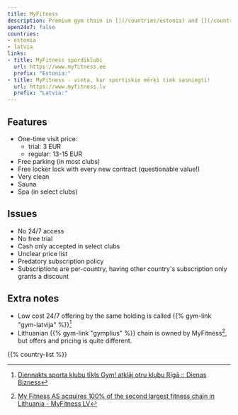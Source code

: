 ```yaml
---
title: MyFitness
description: Premium gym chain in [](/countries/estonia) and [](/countries/latvia).
open24x7: false
countries:
- estonia
- latvia
links:
- title: MyFitness spordiklubi
  url: https://www.myfitness.ee
  prefix: "Estonia:"
- title: MyFitness - vieta, kur sportiskie mērķi tiek sasniegti!
  url: https://www.myfitness.lv
  prefix: "Latvia:"
---
```


## Features
- One-time visit price: 
    - trial: 3 EUR
    - regular: 13-15 EUR
- Free parking (in most clubs)
- Free locker lock with every new contract (questionable value!)
- Very clean
- Sauna
- Spa (in select clubs)

## Issues
- No 24/7 access
- No free trial
- Cash only accepted in select clubs
- Unclear price list
- Predatory subscription policy
- Subscriptions are per-country, having other country's subscription only grants a discount

## Extra notes
- Low cost 24/7 offering by the same holding is called {{% gym-link "gym-latvija" %}}[^1]
- Lithuanian {{% gym-link "gymplius" %}} chain is owned by MyFitness[^2], but offers and pricing is quite different.

{{% country-list %}}

[^1]: [Diennakts sporta klubu tīkls Gym! atklāj otru klubu Rīgā :: Dienas Bizness](https://www.db.lv/zinas/diennakts-sporta-klubu-tikls-gym-atklaj-otru-klubu-riga-503710)
[^2]: [My Fitness AS acquires 100% of the second largest fitness chain in Lithuania - MyFitness LV](https://www.myfitness.lv/en/fitness-acquires-100-second-largest-fitness-chain-lithuania/)
